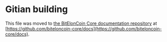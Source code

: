 Gitian building
================

This file was moved to [the BitElonCoin Core documentation repository](https://github.com/biteloncoin-core/docs/blob/master/gitian-building.md) at [https://github.com/biteloncoin-core/docs](https://github.com/biteloncoin-core/docs).
